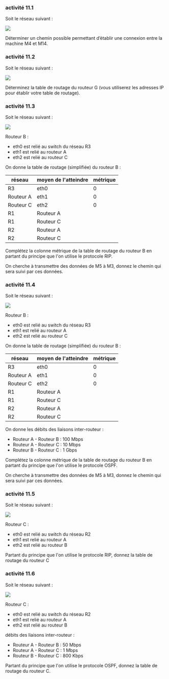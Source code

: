 ### activité 11.1

Soit le réseau suivant :

![](img/c11c_1.png)

Déterminer un chemin possible permettant d’établir une connexion entre la machine M4 et M14.

### activité 11.2

Soit le réseau suivant :

![](img/c11c_3.png)

Déterminez la table de routage du routeur G (vous utiliserez les adresses IP pour établir votre table de routage).

### activité 11.3

Soit le réseau suivant : 

![](img/c11a_1.png)

Routeur B :

- eth0 est relié au switch du réseau R3
- eth1 est relié au routeur A
- eth2 est relié au routeur C

On donne la table de routage (simplifiée) du routeur B :

| réseau | moyen de l'atteindre | métrique |
| --- | --- | --- |
|R3|eth0|0|
|Routeur A|eth1|0|
|Routeur C|eth2|0|
|R1|Routeur A||
|R1|Routeur C||
|R2|Routeur A||
|R2|Routeur C||

Complétez la colonne métrique de la table de routage du routeur B en partant du principe que l'on utilise le protocole RIP.

On cherche à transmettre des données de M5 à M3, donnez le chemin qui sera suivi par ces données.

### activité 11.4

Soit le réseau suivant : 

![](img/c11a_1.png)

Routeur B :

- eth0 est relié au switch du réseau R3
- eth1 est relié au routeur A
- eth2 est relié au routeur C

On donne la table de routage (simplifiée) du routeur B :

| réseau | moyen de l'atteindre | métrique |
| --- | --- | --- |
|R3|eth0|0|
|Routeur A|eth1|0|
|Routeur C|eth2|0|
|R1|Routeur A||
|R1|Routeur C||
|R2|Routeur A||
|R2|Routeur C||

On donne les débits des liaisons inter-routeur :

- Routeur A - Routeur B : 100 Mbps
- Routeur A - Routeur C : 10 Mbps
- Routeur B - Routeur C : 1 Gbps

Complétez la colonne métrique de la table de routage du routeur B en partant du principe que l'on utilise le protocole OSPF.

On cherche à transmettre des données de M5 à M3, donnez le chemin qui sera suivi par ces données.

### activité 11.5

Soit le réseau suivant : 

![](img/c11a_1.png)

Routeur C :

- eth0 est relié au switch du réseau R2
- eth1 est relié au routeur A
- eth2 est relié au routeur B

Partant du principe que l'on utilise le protocole RIP, donnez la table de routage du routeur C

### activité 11.6

Soit le réseau suivant : 

![](img/c11a_1.png)

Routeur C :

- eth0 est relié au switch du réseau R2
- eth1 est relié au routeur A
- eth2 est relié au routeur B

débits des liaisons inter-routeur :

- Routeur A - Routeur B : 50 Mbps
- Routeur A - Routeur C : 1 Mbps
- Routeur B - Routeur C : 800 Kbps

Partant du principe que l'on utilise le protocole OSPF, donnez la table de routage du routeur C.